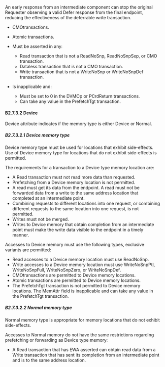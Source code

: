 An early response from an intermediate component can stop the original Requester observing a valid Defer response from the final endpoint, reducing the effectiveness of the deferrable write transaction.

- CMOtransactions.
- Atomic transactions.
- Must be asserted in any:

    - Read transaction that is not a ReadNoSnp, ReadNoSnpSep, or CMO transaction.
    - Dataless transaction that is not a CMO transaction.
    - Write transaction that is not a WriteNoSnp or WriteNoSnpDef transaction.

- Is inapplicable and:

    - Must be set to 0 in the DVMOp or PCrdReturn transactions.
    - Can take any value in the PrefetchTgt transaction.

#### B2.7.3.2 Device

Device attribute indicates if the memory type is either Device or Normal.

##### B2.7.3.2.1 Device memory type

Device memory type must be used for locations that exhibit side-effects. Use of Device memory type for locations that do not exhibit side-effects is permitted.

The requirements for a transaction to a Device type memory location are:

- A Read transaction must not read more data than requested.
- Prefetching from a Device memory location is not permitted.
- A read must get its data from the endpoint. A read must not be forwarded data from a write to the same address location that completed at an intermediate point.
- Combining requests to different locations into one request, or combining different requests to the same location into one request, is not permitted.
- Writes must not be merged.
- Writes to Device memory that obtain completion from an intermediate point must make the write data visible to the endpoint in a timely manner.

Accesses to Device memory must use the following types, exclusive variants are permitted:

- Read accesses to a Device memory location must use ReadNoSnp.
- Write accesses to a Device memory location must use WriteNoSnpPtl, WriteNoSnpFull, WriteNoSnpZero, or WriteNoSnpDef.
- CMOtransactions are permitted to Device memory locations.
- Atomic transactions are permitted to Device memory locations.
- The PrefetchTgt transaction is not permitted to Device memory locations. The MemAttr field is inapplicable and can take any value in the PrefetchTgt transaction.

##### B2.7.3.2.2 Normal memory type

Normal memory type is appropriate for memory locations that do not exhibit side-effects.

Accesses to Normal memory do not have the same restrictions regarding prefetching or forwarding as Device type memory:

- A Read transaction that has EWA asserted can obtain read data from a Write transaction that has sent its completion from an intermediate point and is to the same address location.